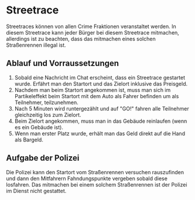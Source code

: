 # Streetrace

Streetraces können von allen Crime Fraktionen veranstaltet werden. In diesem Streetrace kann jeder Bürger bei diesem Streetrace mitmachen, allerdings ist zu beachten, dass das mitmachen eines solchen Straßenrennen illegal ist.

## Ablauf und Vorraussetzungen
1. Sobald eine Nachricht im Chat erscheint, dass ein Streetrace gestartet wurde. Erfährt man den Startort und das Zielort inklusive das Preisgeld.
2. Nachdem man beim Startort angekommen ist, muss man sich im Partikeleffekt beim Startort mit dem Auto als Fahrer befinden um als Teilnehmer, teilzunehmen.
3. Nach 5 Minuten wird runtergezählt und auf "GO!" fahren alle Teilnehmer gleichzeitig los zum Zielort.
4. Beim Zielort angekommen, muss man in das Gebäude reinlaufen (wenn es ein Gebäude ist).
5. Wenn man erster Platz wurde, erhält man das Geld direkt auf die Hand als Bargeld.

## Aufgabe der Polizei
Die Polizei kann den Startort vom Straßenrennen versuchen rauszufinden und dann den Mitfahrern Fahndungspunkte vergeben sobald diese losfahren. Das mitmachen bei einem solchem Straßenrennen ist der Polizei im Dienst nicht gestattet.

